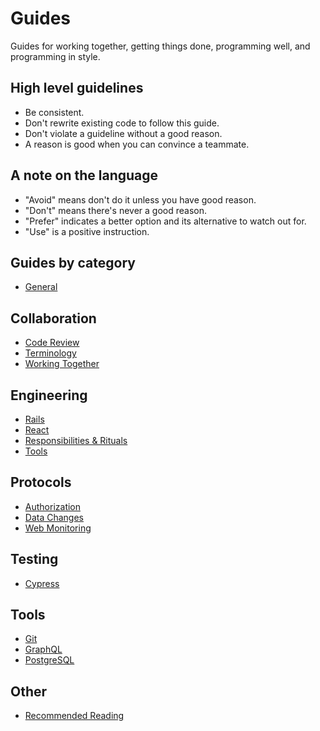 # Guides

Guides for working together, getting things done, programming well, and
programming in style.

## High level guidelines

- Be consistent.
- Don't rewrite existing code to follow this guide.
- Don't violate a guideline without a good reason.
- A reason is good when you can convince a teammate.

## A note on the language

- "Avoid" means don't do it unless you have good reason.
- "Don't" means there's never a good reason.
- "Prefer" indicates a better option and its alternative to watch out for.
- "Use" is a positive instruction.

## Guides by category

* [General](general/README.md)

## Collaboration

* [Code Review](code-review/README.md)
* [Terminology](terminology/README.md)
* [Working Together](working-together/README.md)

## Engineering

* [Rails](rails/README.md)
* [React](react/README.md)
* [Responsibilities & Rituals](rituals/README.md)
* [Tools](tools/README.md)

## Protocols

* [Authorization](authorization/README.md)
* [Data Changes](data-changes/README.md)
* [Web Monitoring](web-monitoring/README.md)

## Testing

* [Cypress](cypress/README.md)

## Tools

* [Git](git/README.md)
* [GraphQL](graphql/README.md)
* [PostgreSQL](postgresql/README.md)

## Other

* [Recommended Reading](reading.md)
